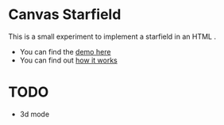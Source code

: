 Canvas Starfield
================

This is a small experiment to implement a starfield in an HTML <canvas>.

 * You can find the [demo here](http://codeincomplete.com/)
 * You can find out [how it works](http://codeincomplete.com/)

TODO
====
 * 3d mode
